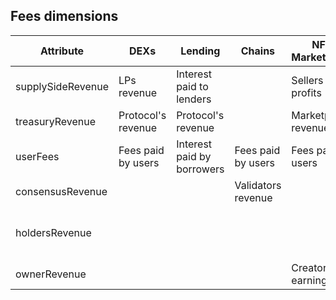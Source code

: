 ## Fees dimensions

| Attribute         | DEXs               | Lending                    | Chains             | NFT Marketplace     | Derivatives        | CDP | Liquid Staking             | Yield | Synthetics |
| ----------------- | ------------------ | -------------------------- | ------------------ | ------------------- | ------------------ | --- | -------------------------- | ----- | ---------- |
| supplySideRevenue | LPs revenue        | Interest paid to lenders   |                    | Sellers profits     |
| treasuryRevenue   | Protocol's revenue | Protocol's revenue         |                    | Marketplace revenue | Protocol's revenue |
| userFees          | Fees paid by users | Interest paid by borrowers | Fees paid by users | Fees paid by users  | Fees paid by users |
| consensusRevenue  |                    |                            | Validators revenue |                     |                    |     | Validators revenue |
| holdersRevenue    |                    |                            |                    |                     |                    |     | Revenue earned for staking |
| ownerRevenue      |                    |                            |                    | Creator's earnings  |